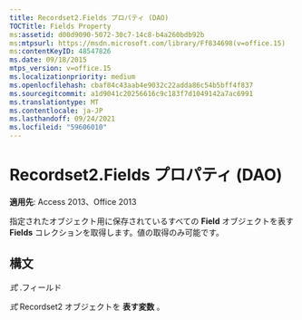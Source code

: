 ```yaml
---
title: Recordset2.Fields プロパティ (DAO)
TOCTitle: Fields Property
ms:assetid: d00d9090-5072-30c7-14c8-b4a260bdb92b
ms:mtpsurl: https://msdn.microsoft.com/library/Ff834698(v=office.15)
ms:contentKeyID: 48547826
ms.date: 09/18/2015
mtps_version: v=office.15
ms.localizationpriority: medium
ms.openlocfilehash: cbaf84c43aab4e9032c22adda86c54b5bff4f837
ms.sourcegitcommit: a1d9041c20256616c9c183f7d1049142a7ac6991
ms.translationtype: MT
ms.contentlocale: ja-JP
ms.lasthandoff: 09/24/2021
ms.locfileid: "59606010"
---
```

# <a name="recordset2fields-property-dao"></a>Recordset2.Fields プロパティ (DAO)


**適用先**: Access 2013、Office 2013

指定されたオブジェクト用に保存されているすべての **Field** オブジェクトを表す **Fields** コレクションを取得します。値の取得のみ可能です。  

## <a name="syntax"></a>構文

*式* .フィールド

*式* Recordset2 オブジェクトを **表す変数** 。

